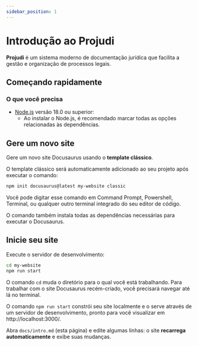 ```yaml
---
sidebar_position: 1
---
```


# Introdução ao Projudi

**Projudi** é um sistema moderno de documentação jurídica que facilita a gestão e organização de processos legais.

## Começando rapidamente

### O que você precisa

- [Node.js](https://nodejs.org/en/download/) versão 18.0 ou superior:
  - Ao instalar o Node.js, é recomendado marcar todas as opções relacionadas às dependências.

## Gere um novo site

Gere um novo site Docusaurus usando o **template clássico**.

O template clássico será automaticamente adicionado ao seu projeto após executar o comando:

```bash
npm init docusaurus@latest my-website classic
```

Você pode digitar esse comando em Command Prompt, Powershell, Terminal, ou qualquer outro terminal integrado do seu editor de código.

O comando também instala todas as dependências necessárias para executar o Docusaurus.

## Inicie seu site

Execute o servidor de desenvolvimento:

```bash
cd my-website
npm run start
```

O comando `cd` muda o diretório para o qual você está trabalhando. Para trabalhar com o site Docusaurus recém-criado, você precisará navegar até lá no terminal.

O comando `npm run start` constrói seu site localmente e o serve através de um servidor de desenvolvimento, pronto para você visualizar em http://localhost:3000/.

Abra `docs/intro.md` (esta página) e edite algumas linhas: o site **recarrega automaticamente** e exibe suas mudanças.